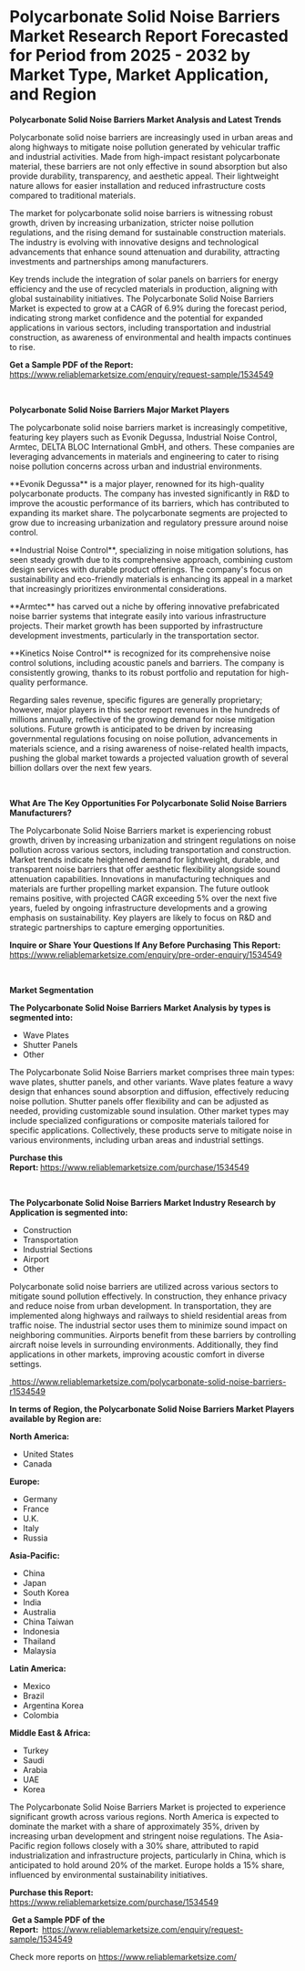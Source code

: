<p><h1>Polycarbonate Solid Noise Barriers Market Research Report Forecasted for Period from 2025 -  2032 by Market Type, Market Application, and Region</h1></p><p><strong>Polycarbonate Solid Noise Barriers Market Analysis and Latest Trends</strong></p>
<p><p>Polycarbonate solid noise barriers are increasingly used in urban areas and along highways to mitigate noise pollution generated by vehicular traffic and industrial activities. Made from high-impact resistant polycarbonate material, these barriers are not only effective in sound absorption but also provide durability, transparency, and aesthetic appeal. Their lightweight nature allows for easier installation and reduced infrastructure costs compared to traditional materials.</p><p>The market for polycarbonate solid noise barriers is witnessing robust growth, driven by increasing urbanization, stricter noise pollution regulations, and the rising demand for sustainable construction materials. The industry is evolving with innovative designs and technological advancements that enhance sound attenuation and durability, attracting investments and partnerships among manufacturers.</p><p>Key trends include the integration of solar panels on barriers for energy efficiency and the use of recycled materials in production, aligning with global sustainability initiatives. The Polycarbonate Solid Noise Barriers Market is expected to grow at a CAGR of 6.9% during the forecast period, indicating strong market confidence and the potential for expanded applications in various sectors, including transportation and industrial construction, as awareness of environmental and health impacts continues to rise.</p></p>
<p><strong>Get a Sample PDF of the Report:&nbsp;</strong> <a href="https://www.reliablemarketsize.com/enquiry/request-sample/1534549?utm_campaign=1845&utm_medium=2&utm_source=Github&utm_content=ia&utm_term=02022025&utm_id=polycarbonate-solid-noise-barriers">https://www.reliablemarketsize.com/enquiry/request-sample/1534549</a></p>
<p>&nbsp;</p>
<p><strong>Polycarbonate Solid Noise Barriers Major Market Players</strong></p>
<p><p>The polycarbonate solid noise barriers market is increasingly competitive, featuring key players such as Evonik Degussa, Industrial Noise Control, Armtec, DELTA BLOC International GmbH, and others. These companies are leveraging advancements in materials and engineering to cater to rising noise pollution concerns across urban and industrial environments.</p><p>**Evonik Degussa** is a major player, renowned for its high-quality polycarbonate products. The company has invested significantly in R&D to improve the acoustic performance of its barriers, which has contributed to expanding its market share. The polycarbonate segments are projected to grow due to increasing urbanization and regulatory pressure around noise control.</p><p>**Industrial Noise Control**, specializing in noise mitigation solutions, has seen steady growth due to its comprehensive approach, combining custom design services with durable product offerings. The company's focus on sustainability and eco-friendly materials is enhancing its appeal in a market that increasingly prioritizes environmental considerations.</p><p>**Armtec** has carved out a niche by offering innovative prefabricated noise barrier systems that integrate easily into various infrastructure projects. Their market growth has been supported by infrastructure development investments, particularly in the transportation sector.</p><p>**Kinetics Noise Control** is recognized for its comprehensive noise control solutions, including acoustic panels and barriers. The company is consistently growing, thanks to its robust portfolio and reputation for high-quality performance.</p><p>Regarding sales revenue, specific figures are generally proprietary; however, major players in this sector report revenues in the hundreds of millions annually, reflective of the growing demand for noise mitigation solutions. Future growth is anticipated to be driven by increasing governmental regulations focusing on noise pollution, advancements in materials science, and a rising awareness of noise-related health impacts, pushing the global market towards a projected valuation growth of several billion dollars over the next few years.</p></p>
<p>&nbsp;</p>
<p><strong>What Are The Key Opportunities For Polycarbonate Solid Noise Barriers Manufacturers?</strong></p>
<p><p>The Polycarbonate Solid Noise Barriers market is experiencing robust growth, driven by increasing urbanization and stringent regulations on noise pollution across various sectors, including transportation and construction. Market trends indicate heightened demand for lightweight, durable, and transparent noise barriers that offer aesthetic flexibility alongside sound attenuation capabilities. Innovations in manufacturing techniques and materials are further propelling market expansion. The future outlook remains positive, with projected CAGR exceeding 5% over the next five years, fueled by ongoing infrastructure developments and a growing emphasis on sustainability. Key players are likely to focus on R&D and strategic partnerships to capture emerging opportunities.</p></p>
<p><strong>Inquire or Share Your Questions If Any Before Purchasing This Report:</strong> <a href="https://www.reliablemarketsize.com/enquiry/pre-order-enquiry/1534549?utm_campaign=1845&utm_medium=2&utm_source=Github&utm_content=ia&utm_term=02022025&utm_id=polycarbonate-solid-noise-barriers">https://www.reliablemarketsize.com/enquiry/pre-order-enquiry/1534549</a></p>
<p>&nbsp;</p>
<p><strong>Market Segmentation</strong></p>
<p><strong>The Polycarbonate Solid Noise Barriers Market Analysis by types is segmented into:</strong></p>
<p><ul><li>Wave Plates</li><li>Shutter Panels</li><li>Other</li></ul></p>
<p><p>The Polycarbonate Solid Noise Barriers market comprises three main types: wave plates, shutter panels, and other variants. Wave plates feature a wavy design that enhances sound absorption and diffusion, effectively reducing noise pollution. Shutter panels offer flexibility and can be adjusted as needed, providing customizable sound insulation. Other market types may include specialized configurations or composite materials tailored for specific applications. Collectively, these products serve to mitigate noise in various environments, including urban areas and industrial settings.</p></p>
<p><strong>Purchase this Report:&nbsp;</strong><a href="https://www.reliablemarketsize.com/purchase/1534549?utm_campaign=1845&utm_medium=2&utm_source=Github&utm_content=ia&utm_term=02022025&utm_id=polycarbonate-solid-noise-barriers">https://www.reliablemarketsize.com/purchase/1534549</a></p>
<p>&nbsp;</p>
<p><strong>The Polycarbonate Solid Noise Barriers Market Industry Research by Application is segmented into:</strong></p>
<p><ul><li>Construction</li><li>Transportation</li><li>Industrial Sections</li><li>Airport</li><li>Other</li></ul></p>
<p><p>Polycarbonate solid noise barriers are utilized across various sectors to mitigate sound pollution effectively. In construction, they enhance privacy and reduce noise from urban development. In transportation, they are implemented along highways and railways to shield residential areas from traffic noise. The industrial sector uses them to minimize sound impact on neighboring communities. Airports benefit from these barriers by controlling aircraft noise levels in surrounding environments. Additionally, they find applications in other markets, improving acoustic comfort in diverse settings.</p></p>
<p><a href="https://www.reliablemarketsize.com/polycarbonate-solid-noise-barriers-r1534549?utm_campaign=1845&utm_medium=2&utm_source=Github&utm_content=ia&utm_term=02022025&utm_id=polycarbonate-solid-noise-barriers">&nbsp;https://www.reliablemarketsize.com/polycarbonate-solid-noise-barriers-r1534549</a></p>
<p><strong>In terms of Region, the Polycarbonate Solid Noise Barriers Market Players available by Region are:</strong></p>
<p>
    <p> <strong> North America: </strong>
        <ul>
            <li>United States</li>
            <li>Canada</li>
        </ul>
        </p> 
    <p> <strong> Europe: </strong>
        <ul>
            <li>Germany</li>
            <li>France</li>
            <li>U.K.</li>
            <li>Italy</li>
            <li>Russia</li>
        </ul>
        </p> 
    <p> <strong> Asia-Pacific: </strong>
        <ul>
            <li>China</li>
            <li>Japan</li>
            <li>South Korea</li>
            <li>India</li>
            <li>Australia</li>
            <li>China Taiwan</li>
            <li>Indonesia</li>
            <li>Thailand</li>
            <li>Malaysia</li>
        </ul>
        </p> 
    <p> <strong> Latin America: </strong>
        <ul>
            <li>Mexico</li>
            <li>Brazil</li>
            <li>Argentina Korea</li>
            <li>Colombia</li>
        </ul>
        </p> 
    <p> <strong> Middle East & Africa: </strong>
        <ul>
            <li>Turkey</li>
            <li>Saudi</li>
            <li>Arabia</li>
            <li>UAE</li>
            <li>Korea</li>
        </ul>
    </p>
    </p>
<p><p>The Polycarbonate Solid Noise Barriers Market is projected to experience significant growth across various regions. North America is expected to dominate the market with a share of approximately 35%, driven by increasing urban development and stringent noise regulations. The Asia-Pacific region follows closely with a 30% share, attributed to rapid industrialization and infrastructure projects, particularly in China, which is anticipated to hold around 20% of the market. Europe holds a 15% share, influenced by environmental sustainability initiatives.</p></p>
<p><strong>Purchase this Report: </strong><a href="https://www.reliablemarketsize.com/purchase/1534549?utm_campaign=1845&utm_medium=2&utm_source=Github&utm_content=ia&utm_term=02022025&utm_id=polycarbonate-solid-noise-barriers">https://www.reliablemarketsize.com/purchase/1534549</a></p>
<p>&nbsp;<strong>Get a Sample PDF of the Report:&nbsp;&nbsp;</strong><a href="https://www.reliablemarketsize.com/enquiry/request-sample/1534549?utm_campaign=1845&utm_medium=2&utm_source=Github&utm_content=ia&utm_term=02022025&utm_id=polycarbonate-solid-noise-barriers">https://www.reliablemarketsize.com/enquiry/request-sample/1534549</a></p>
<p><strong></strong></p>
<p>Check more reports on <a href="https://www.reliablemarketsize.com/?utm_campaign=1845&utm_medium=2&utm_source=Github&utm_content=ia&utm_term=02022025&utm_id=polycarbonate-solid-noise-barriers">https://www.reliablemarketsize.com/</a></p>